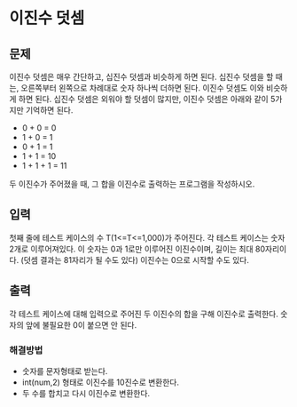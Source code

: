 # 이진수 덧셈 

## 문제

이진수 덧셈은 매우 간단하고, 십진수 덧셈과 비슷하게 하면 된다. 십진수 덧셈을 할 때는, 오른쪽부터 왼쪽으로 차례대로 숫자 하나씩 더하면 된다. 이진수 덧셈도 이와 비슷하게 하면 된다. 십진수 덧셈은 외워야 할 덧셈이 많지만, 이진수 덧셈은 아래와 같이 5가지만 기억하면 된다.

- 0 + 0 = 0
- 1 + 0 = 1
- 0 + 1 = 1
- 1 + 1 = 10
- 1 + 1 + 1 = 11

두 이진수가 주어졌을 때, 그 합을 이진수로 출력하는 프로그램을 작성하시오.

## 입력

첫째 줄에 테스트 케이스의 수 T(1<=T<=1,000)가 주어진다. 각 테스트 케이스는 숫자 2개로 이루어져있다. 이 숫자는 0과 1로만 이루어진 이진수이며, 길이는 최대 80자리이다. (덧셈 결과는 81자리가 될 수도 있다) 이진수는 0으로 시작할 수도 있다.

## 출력

각 테스트 케이스에 대해 입력으로 주어진 두 이진수의 합을 구해 이진수로 출력한다. 숫자의 앞에 불필요한 0이 붙으면 안 된다.

### 해결방법

- 숫자를 문자형태로 받는다. 
- int(num,2) 형태로 이진수를 10진수로 변환한다. 
- 두 수를 합치고 다시 이진수로 변환한다. 